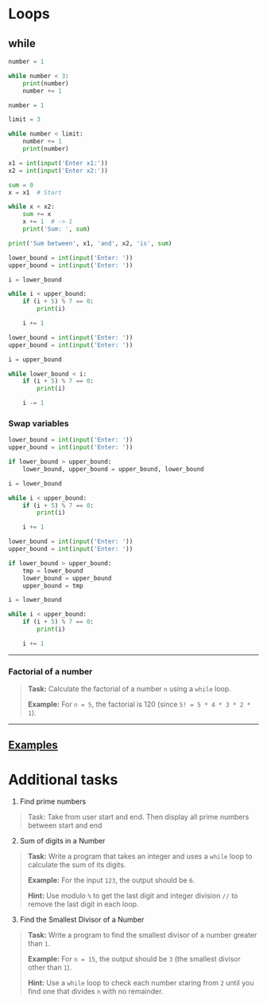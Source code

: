 # Loops

## while

```python
number = 1

while number < 3:
    print(number)
    number += 1
```

```python
number = 1

limit = 3

while number < limit:
    number += 1
    print(number)
```

```python
x1 = int(input('Enter x1:'))
x2 = int(input('Enter x2:'))

sum = 0
x = x1  # Start

while x < x2:
    sum += x
    x += 1  # -> 1
    print('Sum: ', sum)

print('Sum between', x1, 'and', x2, 'is', sum)
```

```python
lower_bound = int(input('Enter: '))
upper_bound = int(input('Enter: '))

i = lower_bound

while i < upper_bound:
    if (i + 5) % 7 == 0:
        print(i)

    i += 1
```

```python
lower_bound = int(input('Enter: '))
upper_bound = int(input('Enter: '))

i = upper_bound

while lower_bound < i:
    if (i + 5) % 7 == 0:
        print(i)

    i -= 1
```

### Swap variables

```python
lower_bound = int(input('Enter: '))
upper_bound = int(input('Enter: '))

if lower_bound > upper_bound:
    lower_bound, upper_bound = upper_bound, lower_bound

i = lower_bound

while i < upper_bound:
    if (i + 5) % 7 == 0:
        print(i)

    i += 1
```

```python
lower_bound = int(input('Enter: '))
upper_bound = int(input('Enter: '))

if lower_bound > upper_bound:
    tmp = lower_bound
    lower_bound = upper_bound
    upper_bound = tmp

i = lower_bound

while i < upper_bound:
    if (i + 5) % 7 == 0:
        print(i)

    i += 1
```
---
### Factorial of a number
> **Task:** Calculate the factorial of a number ```n``` using a ```while``` loop.
> 
> **Example:** For ```n = 5```, the factorial is 120 (since ```5! = 5 * 4 * 3 * 2 * 1```).
---

[Examples](https://www.programiz.com/python-programming/examples/swap-variables)
---

# Additional tasks

1. Find prime numbers

> Task: Take from user start and end. Then display all prime numbers between start and end

2. Sum of digits in a Number

> **Task:** Write a program that takes an integer and uses a ```while``` loop to calculate the sum of its digits.
>
> **Example:** For the input ```123```, the output should be ```6```.
>
> **Hint:** Use modulo ```%``` to get the last digit and integer division ```//``` to remove the last digit in each
> loop.

3. Find the Smallest Divisor of a Number
> **Task:** Write a program to find the smallest divisor of a number greater than ```1```.
> 
> **Example:** For ```n = 15```, the output should be ```3``` (the smallest divisor other than ```1```).
> 
> **Hint:** Use a ```while``` loop to check each number staring from ```2``` until you find one that divides ```n``` with no remainder.